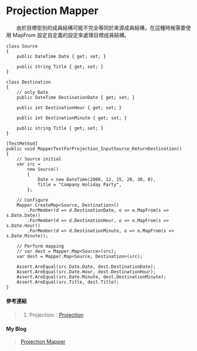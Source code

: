 # Projection Mapper
　　由於目標型別的成員結構可能不完全等同於來源成員結構，在這種時候需要使用 MapFrom 設定自定義的設定來處理目標成員結構。
  
```
class Source
{
    public DateTime Date { get; set; }

    public string Title { get; set; }
}

class Destination
{
    // only Date
    public DateTime DestinationDate { get; set; }

    public int DestinationHour { get; set; }

    public int DestinationMinute { get; set; }

    public string Title { get; set; }
}

[TestMethod]
public void MapperTestForProjection_InputSource_ReturnDestination()
{
    // Source initial
    var src =
        new Source()
        {
            Date = new DateTime(2008, 12, 15, 20, 30, 0),
            Title = "Company Holiday Party",
        };

    // Configure
    Mapper.CreateMap<Source, Destination>()
        .ForMember(d => d.DestinationDate, o => o.MapFrom(s => s.Date.Date))
        .ForMember(d => d.DestinationHour, o => o.MapFrom(s => s.Date.Hour))
        .ForMember(d => d.DestinationMinute, o => o.MapFrom(s => s.Date.Minute));

    // Perform mapping
    // var dest = Mapper.Map<Source>(src);
    var dest = Mapper.Map<Source, Destination>(src);

    Assert.AreEqual(src.Date.Date, dest.DestinationDate);
    Assert.AreEqual(src.Date.Hour, dest.DestinationHour);
    Assert.AreEqual(src.Date.Minute, dest.DestinationMinute);
    Assert.AreEqual(src.Title, dest.Title);
}
```
  
#### 參考連結
>1. Projection：[Projection]
  
#### My Blog
>[Projection Mapper][Projection Mapper]
  
[Projection]:https://github.com/AutoMapper/AutoMapper/wiki/Projection
[Projection Mapper]:http://bdottn.github.io/2015/06/29/MapperTestForProjection/
